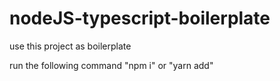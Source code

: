 # nodeJS-typescript-boilerplate

use this project as boilerplate

run the following command
"npm i" or "yarn add"

